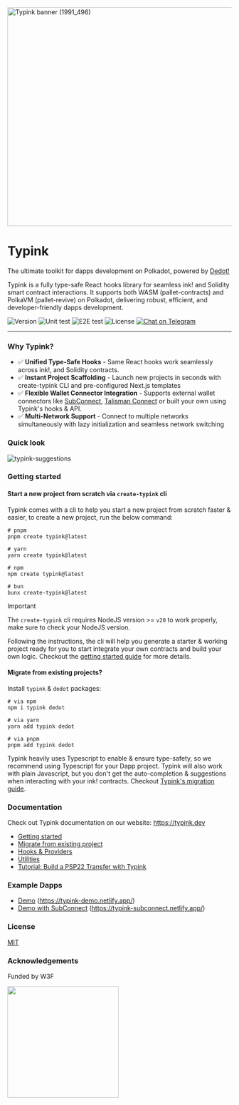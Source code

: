 <img width="1991" height="491" alt="Typink banner (1991_496)" src="https://github.com/user-attachments/assets/9bb95b1a-7d56-40d7-b10c-525da2dadbbc" />


# Typink

The ultimate toolkit for dapps development on Polkadot, powered by [Dedot!](https://github.com/dedotdev/dedot)

Typink is a fully type-safe React hooks library for seamless ink! and Solidity smart contract interactions. It supports both WASM (pallet-contracts) and PolkaVM (pallet-revive) on Polkadot, delivering robust, efficient, and developer-friendly dapps development.

![Version][ico-version]
![Unit test][ico-unit-test]
![E2E test][ico-e2e-test]
![License][ico-license]
[![Chat on Telegram][ico-telegram]][link-telegram]

[ico-telegram]: https://img.shields.io/badge/Dedot-2CA5E0.svg?style=flat-square&logo=telegram&label=Telegram
[ico-unit-test]: https://img.shields.io/github/actions/workflow/status/dedotdev/typink/run-tests.yml?label=unit%20tests&style=flat-square
[ico-e2e-test]: https://img.shields.io/github/actions/workflow/status/dedotdev/typink/zombienet-tests.yml?label=e2e%20tests&style=flat-square
[ico-version]: https://img.shields.io/github/package-json/v/dedotdev/typink?filename=packages%2Ftypink%2Fpackage.json&style=flat-square
[ico-license]: https://img.shields.io/github/license/dedotdev/typink?style=flat-square

[link-telegram]: https://t.me/JoinDedot

---

### Why Typink?
- ✅ **Unified Type-Safe Hooks** - Same React hooks work seamlessly across ink!, and Solidity contracts.
- ✅ **Instant Project Scaffolding** - Launch new projects in seconds with create-typink CLI and pre-configured Next.js templates
- ✅ **Flexible Wallet Connector Integration** - Supports external wallet connectors like [SubConnect](https://github.com/Koniverse/SubConnect-v2), [Talisman Connect](https://github.com/TalismanSociety/talisman-connect) or built your own using Typink's hooks & API.
- ✅ **Multi-Network Support** - Connect to multiple networks simultaneously with lazy initialization and seamless network switching

### Quick look

![typink-suggestions](https://github.com/user-attachments/assets/6a9f623a-ef77-459a-9854-6ec026a67042)


### Getting started

#### Start a new project from scratch via `create-typink` cli
Typink comes with a cli to help you start a new project from scratch faster & easier, to create a new project, run the below command:

```shell
# pnpm
pnpm create typink@latest

# yarn
yarn create typink@latest

# npm
npm create typink@latest

# bun
bunx create-typink@latest
```

> [!IMPORTANT]
> The `create-typink` cli requires NodeJS version >= `v20` to work properly, make sure to check your NodeJS version.

Following the instructions, the cli will help you generate a starter & working project ready for you to start integrate your own contracts and build your own logic. Checkout the [getting started guide](https://docs.dedot.dev/typink/getting-started/start-a-new-dapp) for more details.


#### Migrate from existing projects?

Install `typink` & `dedot` packages:

```shell
# via npm
npm i typink dedot

# via yarn
yarn add typink dedot

# via pnpm
pnpm add typink dedot
```

Typink heavily uses Typescript to enable & ensure type-safety, so we recommend using Typescript for your Dapp project. Typink will also work with plain Javascript, but you don't get the auto-completion & suggestions when interacting with your ink! contracts. Checkout [Typink's migration guide](https://docs.dedot.dev/typink/getting-started/migrate-from-existing-dapp).

### Documentation
Check out Typink documentation on our website: https://typink.dev
- [Getting started](https://docs.dedot.dev/typink/getting-started/start-a-new-dapp)
- [Migrate from existing project](https://docs.dedot.dev/typink/getting-started/migrate-from-existing-dapp)
- [Hooks & Providers](https://docs.dedot.dev/typink/hooks-and-providers)
- [Utilities](https://docs.dedot.dev/typink/utilities)
- [Tutorial: Build a PSP22 Transfer with Typink](https://docs.dedot.dev/help-and-faq/tutorials/develop-ink-dapp-using-typink)


### Example Dapps

- [Demo](https://github.com/dedotdev/typink/tree/main/examples/demo-inkv5) (https://typink-demo.netlify.app/)
- [Demo with SubConnect](https://github.com/dedotdev/typink/tree/main/examples/demo-subconnect) (https://typink-subconnect.netlify.app/)

### License

[MIT](https://github.com/dedotdev/typink/blob/main/LICENSE)

### Acknowledgements

Funded by W3F

<p align="left">
  <img width="250" src="https://user-images.githubusercontent.com/6867026/227230786-0796214a-3e3f-42af-94e9-d4122c730b62.png">
</p>
